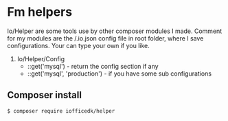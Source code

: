 # Fm helpers
Io/Helper are some tools use by other composer modules I made. Comment for my modules are the /.io.json config file in root folder, where I save configurations. Your can type your own if you like. 

1. Io/Helper/Config
    - ::get('mysql') - return the config section if any
    - ::get('mysql', 'production') - if you have some sub configurations

## Composer install
```sh
$ composer require iofficedk/helper
```




